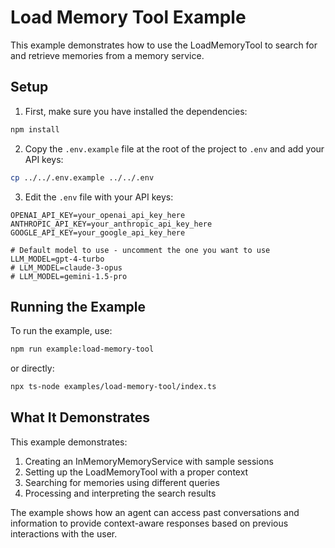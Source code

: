 # Load Memory Tool Example

This example demonstrates how to use the LoadMemoryTool to search for and retrieve memories from a memory service.

## Setup

1. First, make sure you have installed the dependencies:

```bash
npm install
```

2. Copy the `.env.example` file at the root of the project to `.env` and add your API keys:

```bash
cp ../../.env.example ../../.env
```

3. Edit the `.env` file with your API keys:

```
OPENAI_API_KEY=your_openai_api_key_here
ANTHROPIC_API_KEY=your_anthropic_api_key_here
GOOGLE_API_KEY=your_google_api_key_here

# Default model to use - uncomment the one you want to use
LLM_MODEL=gpt-4-turbo
# LLM_MODEL=claude-3-opus
# LLM_MODEL=gemini-1.5-pro
```

## Running the Example

To run the example, use:

```bash
npm run example:load-memory-tool
```

or directly:

```bash
npx ts-node examples/load-memory-tool/index.ts
```

## What It Demonstrates

This example demonstrates:

1. Creating an InMemoryMemoryService with sample sessions
2. Setting up the LoadMemoryTool with a proper context
3. Searching for memories using different queries
4. Processing and interpreting the search results

The example shows how an agent can access past conversations and information to provide context-aware responses based on previous interactions with the user.